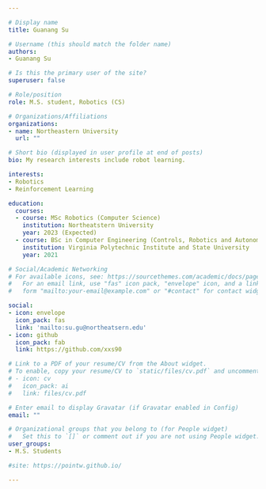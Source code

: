 ```yaml
---

# Display name
title: Guanang Su

# Username (this should match the folder name)
authors:
- Guanang Su

# Is this the primary user of the site?
superuser: false

# Role/position
role: M.S. student, Robotics (CS)

# Organizations/Affiliations
organizations:
- name: Northeastern University
  url: ""

# Short bio (displayed in user profile at end of posts)
bio: My research interests include robot learning.

interests:
- Robotics
- Reinforcement Learning

education:
  courses:
  - course: MSc Robotics (Computer Science)
    institution: Northeatstern University
    year: 2023 (Expected)
  - course: BSc in Computer Engineering (Controls, Robotics and Autonomy)
    institution: Virginia Polytechnic Institute and State University
    year: 2021

# Social/Academic Networking
# For available icons, see: https://sourcethemes.com/academic/docs/page-builder/#icons
#   For an email link, use "fas" icon pack, "envelope" icon, and a link in the
#   form "mailto:your-email@example.com" or "#contact" for contact widget.

social:
- icon: envelope
  icon_pack: fas
  link: 'mailto:su.gu@northeatsern.edu'
- icon: github
  icon_pack: fab
  link: https://github.com/xxs90

# Link to a PDF of your resume/CV from the About widget.
# To enable, copy your resume/CV to `static/files/cv.pdf` and uncomment the lines below.
# - icon: cv
#   icon_pack: ai
#   link: files/cv.pdf

# Enter email to display Gravatar (if Gravatar enabled in Config)
email: ""

# Organizational groups that you belong to (for People widget)
#   Set this to `[]` or comment out if you are not using People widget.
user_groups:
- M.S. Students

#site: https://pointw.github.io/

---
```


<!-- #<meta http-equiv = "refresh" content = " 0 ; url = https://pointw.github.io/"/> -->
